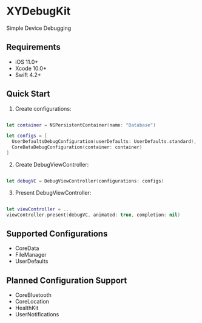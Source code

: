 # XYDebugKit
Simple Device Debugging

## Requirements
* iOS 11.0+
* Xcode 10.0+
* Swift 4.2+

## Quick Start

1. Create configurations:

```swift

let container = NSPersistentContainer(name: "Database")

let configs = [
  UserDefaultsDebugConfiguration(userDefaults: UserDefaults.standard),
  CoreDataDebugConfiguration(container: container)
]

```

2. Create DebugViewController:

```swift

let debugVC = DebugViewController(configurations: configs)

```

3. Present DebugViewController:

```swift

let viewController = ...
viewController.present(debugVC, animated: true, completion: nil)

```

## Supported Configurations
* CoreData
* FileManager
* UserDefaults

## Planned Configuration Support
* CoreBluetooth
* CoreLocation
* HealthKit
* UserNotifications
